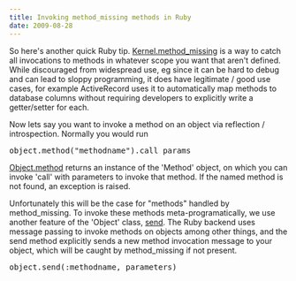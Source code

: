 ```yaml
---
title: Invoking method_missing methods in Ruby
date: 2009-08-28
---
```


So here's another quick Ruby tip. <a href="http://www.ruby-doc.org/core/classes/Kernel.html#M005925">Kernel.method_missing</a> is a way to catch all invocations to methods in whatever scope you want that aren't defined. While discouraged from widespread use, eg since it can be hard to debug and can lead to sloppy programming, it does have legitimate / good use cases, for example ActiveRecord uses it to automatically map methods to database columns without requiring developers to explicitly write a getter/setter for each.

Now lets say you want to invoke a method on an object via reflection / introspection. Normally you would run 

<pre>
object.method("methodname").call params
</pre>

<a href="http://www.ruby-doc.org/core/classes/Object.html">Object.method</a> returns an instance of the 'Method' object, on which you can invoke 'call' with parameters to invoke that method. If the named method is not found, an exception is raised.

Unfortunately this will be the case for "methods" handled by method_missing. To invoke these methods meta-programatically, we use another feature of the 'Object' class, <a href="http://www.ruby-doc.org/core/classes/Object.html#M000336">send</a>. The Ruby backend uses message passing to invoke methods on objects among other things, and the send method explicitly sends a new method invocation message to your object, which will be caught by method_missing if not present.

<pre>
object.send(:methodname, parameters)
</pre>
<!--break-->